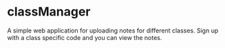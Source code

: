 # classManager
A simple web application for uploading notes for different classes. Sign up with a class specific code and you can view the notes.
